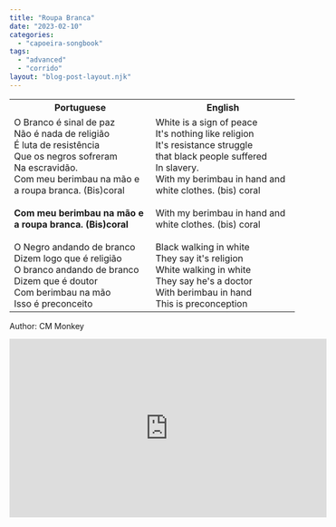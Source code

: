 ```yaml
---
title: "Roupa Branca"
date: "2023-02-10"
categories: 
  - "capoeira-songbook"
tags: 
  - "advanced"
  - "corrido"
layout: "blog-post-layout.njk"
---
```


<table class="capoeira-table">
    <tr class="header-row">
        <th>Portuguese</th>
        <th>English</th>
    </tr>
    <tr>
        <td>O Branco é sinal de paz<br>
Não é nada de religião<br>
É luta de resistência<br>
Que os negros sofreram<br>
Na escravidão.<br>
Com meu berimbau na mão e a roupa branca. (Bis)coral<br>
<br>
<strong>Com meu berimbau na mão e a roupa branca. (Bis)coral</strong><br>
<br>
O Negro andando de branco<br>
Dizem logo que é religião<br>
O branco andando de branco<br>
Dizem que é doutor<br>
Com berimbau na mão<br>
Isso é preconceito</td>
        <td>White is a sign of peace<br>
It's nothing like religion<br>
It's resistance struggle<br>
that black people suffered<br>
In slavery.<br>
With my berimbau in hand and white clothes. (bis) coral<br>
<br>
With my berimbau in hand and white clothes. (bis) coral<br>
<br>
Black walking in white<br>
They say it's religion<br>
White walking in white<br>
They say he's a doctor<br>
With berimbau in hand<br>
This is preconception</td>
    </tr>
</table>

<figcaption>

Author: CM Monkey

</figcaption>

<iframe width="560" height="315" src="https://www.youtube.com/embed/ywGAg0tILGE" title="YouTube video player" frameborder="0" allow="accelerometer; autoplay; clipboard-write; encrypted-media; gyroscope; picture-in-picture" allowfullscreen></iframe>